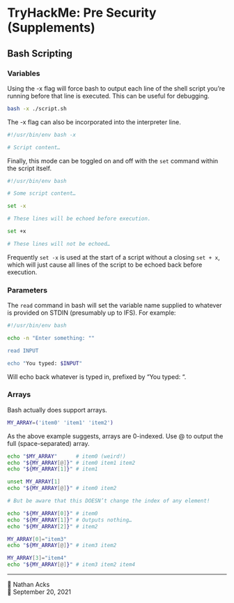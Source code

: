 # TryHackMe: Pre Security (Supplements)

## Bash Scripting

### Variables

Using the -x flag will force bash to output each line of the shell script you’re running before that line is executed. This can be useful for debugging.

```bash
bash -x ./script.sh
```

The -x flag can also be incorporated into the interpreter line.

```bash
#!/usr/bin/env bash -x

# Script content…
```

Finally, this mode can be toggled on and off with the `set` command within the script itself.

```bash
#!/usr/bin/env bash

# Some script content…

set -x

# These lines will be echoed before execution.

set +x

# These lines will not be echoed…
```

Frequently `set -x` is used at the start of a script without a closing `set + x`, which will just cause all lines of the script to be echoed back before execution.

### Parameters

The `read` command in bash will set the variable name supplied to whatever is provided on STDIN (presumably up to IFS). For example:

```bash
#!/usr/bin/env bash

echo -n "Enter something: ""

read INPUT

echo "You typed: $INPUT"
```

Will echo back whatever is typed in, prefixed by “You typed: “.

### Arrays

Bash actually does support arrays.

```bash
MY_ARRAY=('item0' 'item1' 'item2')
```

As the above example suggests, arrays are 0-indexed. Use @ to output the full (space-separated) array.

```bash
echo "$MY_ARRAY"      # item0 (weird!)
echo "${MY_ARRAY[@]}" # item0 item1 item2
echo "${MY_ARRAY[1]}" # item1

unset MY_ARRAY[1]
echo "${MY_ARRAY[@]}" # item0 item2

# But be aware that this DOESN’t change the index of any element!

echo "${MY_ARRAY[0]}" # item0
echo "${MY_ARRAY[1]}" # Outputs nothing…
echo "${MY_ARRAY[2]}" # item2

MY_ARRAY[0]="item3"
echo "${MY_ARRAY[@]}" # item3 item2

MY_ARRAY[3]="item4"
echo "${MY_ARRAY[@]}" # item3 item2 item4
```

- - - -

<span aria-hidden="true">👤</span> Nathan Acks  
<span aria-hidden="true">📅</span> September 20, 2021
